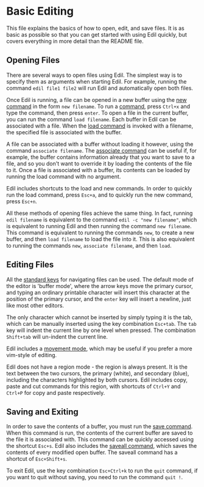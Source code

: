 Basic Editing
=============

This file explains the basics of how to open, edit, and save files. It is as
basic as possible so that you can get started with using Edil quickly, but
covers everything in more detail than the README file.

Opening Files
-------------

There are several ways to open files using Edil. The simplest way is to specify
them as arguments when starting Edil. For example, running the command
`edil file1 file2` will run Edil and automatically open both files.

Once Edil is running, a file can be opened in a new buffer using the
[new command](/doc/commands.md#new-command) in the form `new filename`.
To run a [command](/doc/commands.md), press `Ctrl+x` and type the command,
then press `enter`. To open a file in the current buffer, you can run the
command `load filename`. Each buffer in Edil can be associated with a file.
When the [load command](/doc/commands.md#load-command) is invoked with a
filename, the specified file is associated with the buffer.

A file can be associated with a buffer without loading it however,
using the command `associate filename`. The
[associate command](/doc/commands#associate-command) can be useful if, for
example, the buffer contains information already that you want to save to a
file, and so you don't want to override it by loading the contents of the file
to it. Once a file is associated with a buffer, its contents can be loaded by
running the load command with no argument.

Edil includes shortcuts to the load and new commands. In order to quickly
run the load command, press `Esc+a`, and to quickly run the new command, press
`Esc+n`.

All these methods of opening files achieve the same thing. In fact, running
`edil filename` is equivalent to the command `edil -c "new filename"`, which
is equivalent to running Edil and then running the command `new filename`.
This command is equivalent to running the commands `new`, to create a new
buffer, and then `load filename` to load the file into it. This is also
equivalent to running the commands `new`, `associate filename`, and then
`load`.

Editing Files
-------------

All the [standard keys](/doc/keys.md#buf-mode) for navigating files can be
used. The default mode of the editor is 'buffer mode', where the arrow keys
move the primary cursor, and typing an ordinary printable character will insert
this character at the position of the primary cursor, and the `enter` key will
insert a newline, just like most other editors.

The only character which cannot be inserted by simply typing it is the tab,
which can be manually inserted using the key combination `Esc+tab`. The `tab`
key will indent the current line by one level when pressed. The combination
`Shift+tab` will un-indent the current line.

Edil includes a [movement mode](/doc/keys.md#mov-mode), which may be useful if
you prefer a more vim-style of editing.

Edil does not have a region mode - the region is always present. It is the text
between the two cursors, the primary (white), and secondary (blue), including
the characters highlighted by both cursors. Edil includes copy, paste and cut
commands for this region, with shortcuts of `Ctrl+Y` and `Ctrl+P` for copy
and paste respectively.

Saving and Exiting
------------------

In order to save the contents of a buffer, you must run the
[save command](/doc/commands.md#save-command). When this command is run, the
contents of the current buffer are saved to the file it is associated with.
This command can be quickly accessed using the shortcut `Esc+s`.
Edil also includes the [saveall command](/doc/commands.md#saveall-command),
which saves the contents of every modified open buffer. The saveall command
has a shortcut of `Esc+Shift+s`.

To exit Edil, use the key combination `Esc+Ctrl+k` to run the `quit` command,
if you want to quit without saving, you need to run the command `quit !`.
